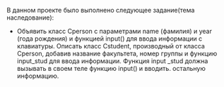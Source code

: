 В данном проекте было выполнено следующее задание(тема наследование): 

- Объявить класс Cperson с параметрами name (фамилия) и year (года рождения)
и функцией input() для ввода информации с клавиатуры. Описать класс Cstudent,
производный от класса Cperson, добавив название факультета, номер группы и
функцию input_stud для ввода информации. Функция input _stud должна
вызывать в своем теле функцию input() и вводить. остальную информацию.
